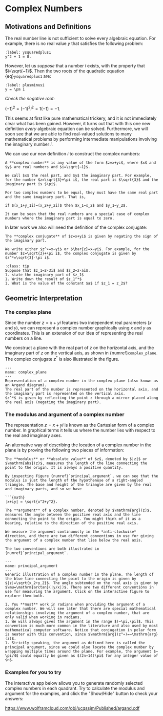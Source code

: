 # Complex Numbers
## Motivations and Definitions

The real number line is not sufficient to solve every algebraic equation. For example, there is no real value $y$ that satisfies the following problem:

```{math}
:label: ysquaredplus1
y^2 + 1 = 0.
```

However, let us *suppose* that a number $i$ exists, with the property that $i=\sqrt{−1}$. Then the two roots of the quadratic equation {eq}`ysquaredplus1` are:

```{math}
:label: plusminusi
y = \pm i
```

*Check the negative root:*

$(-1)^2 = (-1)^2i^2=1(-1)=-1$.

This seems at first like pure mathematical trickery, and it is not immediately clear what has been gained. However, it turns out that with this one new definition *every* algebraic equation can be solved. Furthermore, we will soon see that we are able to find real-valued solutions to many mathematical problems by performing intermediate manipulations involving the imaginary number $i$.

We can use our new definition $i$ to construct the complex numbers:

```{admonition} Definition
A **complex number** is any value of the form $z=x+yi$, where $x$ and $y$ are real numbers and $i=\sqrt{−1}$.

We call $x$ the real part, and $y$ the imaginary part. For example, for the number $z=\sqrt{3}+\pi i$, the real part is $\sqrt{3}$ and the imaginary part is $\pi$.

For two complex numbers to be equal, they must have the same real part and the same imaginary part. That is, 

if $(x_1+y_1i)=(x_2+y_2i)$ then $x_1=x_2$ and $y_1=y_2$.

It can be seen that the real numbers are a special case of complex numbers where the imaginary part is equal to zero.
```

In later work we also will need the definition of the complex conjugate:

```{admonition} Definition
The **complex conjugate** of $z=x+yi$ is given by negating the sign of the imaginary part.

We write either $z^∗=x−yi$ or $\bar{z}=x−yi$. For example, for the number $z=\sqrt{3}+\pi i$, the complex conjugate is given by $z^*=\sqrt{3}-\pi i$.
```

```{admonition} Questions
:class: tip
Suppose that $z_1=2-3i$ and $z_2=2-ai$.
1. state the imaginary part of $z_1$
1. Write down the result of $z_1^*$
1. What is the value of the constant $a$ if $z_1 = z_2$?
```

## Geometric Interpretation
### The complex plane

Since the number $z=x+yi$ features two independent real parameters ($x$ and $y$), we can represent a complex number graphically using $x$ and $y$ as coordinates. This is an extension of our idea of representing the real numbers on a line.

We construct a plane with the real part of $z$ on the horizontal axis, and the imaginary part of $z$ on the vertical axis, as shown in {numref}`complex_plane`. The complex conjugate $z^*$ is also illustrated in the figure.

```{figure} conjugate.jpg
---
name: complex_plane
---
Representation of a complex number in the complex plane (also known as an Argand diagram).
The real part of the number is represented on the horizontal axis, and the imaginary part is represented on the vertical axis.
$z^*$ is given by reflecting the point z through a mirror placed along the real axis (negating the imaginary part).
```

### The modulus and argument of a complex number

The representation $z=x+yi$ is known as the Cartesian form of a complex number. In graphical terms it tells us where the number lies with respect to the real and imaginary axes.

An alternative way of describing the location of a complex number in the plane is by proving the following two pieces of information:

```{admonition} Definition
The **modulus** or **absolute value** of $z$, denoted by $|z|$ or $\mathrm{abs}(z)$, measures the length of the line connecting the point to the origin. It is always a positive quantity.

By inspecting Figure {numref}`principal_argument`, we can see that the modulus is just the length of the hypothenuse of a right-angled triangle. The base and height of the triangle are given by the real and imaginary parts, and so we have 

```{math}
|x+iy| = \sqrt{x^2+y^2}.
```



```{admonition} Definition
The **argument** of a complex number, denoted by $\mathrm{arg}(z)$, measures the angle between the positive real axis and the line connecting the point to the origin. You might think of it as a bearing, relative to the direction of the positive real axis.

We measure the argument continuously in the *anti-clockwise* direction, and there are two different conventions in use for giving the argument of a complex number that lies below the real axis.

The two conventions are both illustrated in {numref}`principal_argument`.
```


```{figure} principal_argument.png
---
name: principal_argument
---
Generic illustration of a complex number in the plane. The length of the blue line connecting the point to the origin is given by $|z|=\sqrt{x_2+y_2}$. The angle subtended on the real axis is given by $\mu=\mathrm{arctan}(|y/x|)$. There are two different conventions in use for measuring the argument. Click on the interactive figure to explore them both.
```



```{attention}
1. You **must** work in radians when providing the argument of a complex number. We will see later that there are special mathematical relationships involving the argument of a complex number, that are only valid when working in radians.
1. We will always gives the argument in the range $(−\pi,\pi]$. This convention is much more common in the literature and also used by most mathematical computer software. Notice that conjugation in polar form is neater with this convention, since $\mathrm{arg}(z^∗)=−\mathrm{arg}(z)$.
1. Strictly speaking, the argument as defined here is called the principal argument, since we could also locate the complex number by wrapping multiple times around the plane. For example, the argument $−\pi/4$ could equally be given as $(2n−14)\pi$ for any integer value of $n$.
```

### Examples for you to try

The interactive app below allows you to generate randomly selected complex numbers in each quadrant. Try to calculate the modulus and argument for the examples, and click the "Show/Hide" button to check your answers:

https://www.wolframcloud.com/obj/ucqssjm/Published/argand.cdf